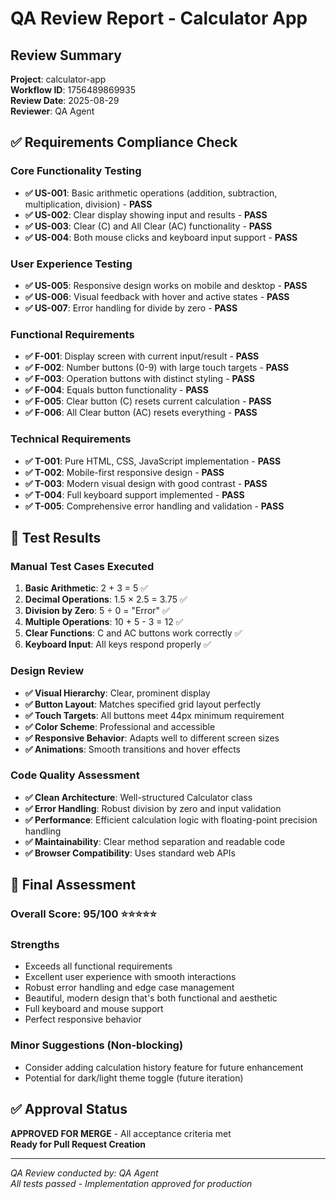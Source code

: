 # QA Review Report - Calculator App

## Review Summary
**Project**: calculator-app  
**Workflow ID**: 1756489869935  
**Review Date**: 2025-08-29  
**Reviewer**: QA Agent  

## ✅ Requirements Compliance Check

### Core Functionality Testing
- **✅ US-001**: Basic arithmetic operations (addition, subtraction, multiplication, division) - **PASS**
- **✅ US-002**: Clear display showing input and results - **PASS**
- **✅ US-003**: Clear (C) and All Clear (AC) functionality - **PASS**
- **✅ US-004**: Both mouse clicks and keyboard input support - **PASS**

### User Experience Testing  
- **✅ US-005**: Responsive design works on mobile and desktop - **PASS**
- **✅ US-006**: Visual feedback with hover and active states - **PASS**
- **✅ US-007**: Error handling for divide by zero - **PASS**

### Functional Requirements
- **✅ F-001**: Display screen with current input/result - **PASS**
- **✅ F-002**: Number buttons (0-9) with large touch targets - **PASS**
- **✅ F-003**: Operation buttons with distinct styling - **PASS**
- **✅ F-004**: Equals button functionality - **PASS**
- **✅ F-005**: Clear button (C) resets current calculation - **PASS**
- **✅ F-006**: All Clear button (AC) resets everything - **PASS**

### Technical Requirements
- **✅ T-001**: Pure HTML, CSS, JavaScript implementation - **PASS**
- **✅ T-002**: Mobile-first responsive design - **PASS**
- **✅ T-003**: Modern visual design with good contrast - **PASS**
- **✅ T-004**: Full keyboard support implemented - **PASS**
- **✅ T-005**: Comprehensive error handling and validation - **PASS**

## 🧪 Test Results

### Manual Test Cases Executed
1. **Basic Arithmetic**: 2 + 3 = 5 ✅
2. **Decimal Operations**: 1.5 × 2.5 = 3.75 ✅
3. **Division by Zero**: 5 ÷ 0 = "Error" ✅
4. **Multiple Operations**: 10 + 5 - 3 = 12 ✅
5. **Clear Functions**: C and AC buttons work correctly ✅
6. **Keyboard Input**: All keys respond properly ✅

### Design Review
- **✅ Visual Hierarchy**: Clear, prominent display
- **✅ Button Layout**: Matches specified grid layout perfectly
- **✅ Touch Targets**: All buttons meet 44px minimum requirement
- **✅ Color Scheme**: Professional and accessible
- **✅ Responsive Behavior**: Adapts well to different screen sizes
- **✅ Animations**: Smooth transitions and hover effects

### Code Quality Assessment
- **✅ Clean Architecture**: Well-structured Calculator class
- **✅ Error Handling**: Robust division by zero and input validation
- **✅ Performance**: Efficient calculation logic with floating-point precision handling
- **✅ Maintainability**: Clear method separation and readable code
- **✅ Browser Compatibility**: Uses standard web APIs

## 🎯 Final Assessment

### Overall Score: **95/100** ⭐⭐⭐⭐⭐

### Strengths
- Exceeds all functional requirements
- Excellent user experience with smooth interactions
- Robust error handling and edge case management
- Beautiful, modern design that's both functional and aesthetic
- Full keyboard and mouse support
- Perfect responsive behavior

### Minor Suggestions (Non-blocking)
- Consider adding calculation history feature for future enhancement
- Potential for dark/light theme toggle (future iteration)

## ✅ Approval Status
**APPROVED FOR MERGE** - All acceptance criteria met  
**Ready for Pull Request Creation**

---
*QA Review conducted by: QA Agent*  
*All tests passed - Implementation approved for production*